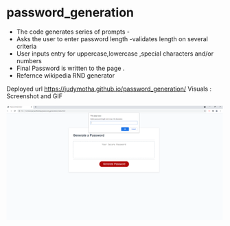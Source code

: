 # password_generation
* The code generates series of prompts -
* Asks the user to enter password length -validates length on several criteria
* User inputs entry for uppercase,lowercase ,special characters and/or  numbers 
* Final Password is  written to the page .
* Refernce wikipedia RND generator

Deployed url https://judymotha.github.io/password_generation/
Visuals : Screenshot and GIF 
 
 <img src="./Password_Generator.png">
 <img sce="./PG.gif">
